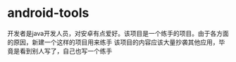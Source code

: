# android-tools
开发者是java开发人员，对安卓有点爱好。该项目是一个练手的项目。由于各方面的原因，新建一个这样的项目用来练手
该项目的内容应该大量抄袭其他应用，毕竟是看到别人写了，自己也写一个练手

